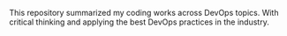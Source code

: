 This repository summarized my coding works across DevOps topics. With critical thinking and applying the best DevOps practices in the industry. 